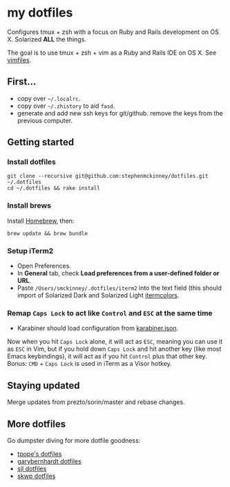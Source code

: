 # my dotfiles

Configures tmux + zsh with a focus on Ruby and Rails development
on OS X. Solarized **ALL** the things.

The goal is to use tmux + zsh + vim as a Ruby and Rails IDE on OS X. See
[vimfiles](https://github.com/stephenmckinney/vimfiles).

## First...

* copy over `~/.localrc`.
* copy over `~/.zhistory` to aid `fasd`.
* generate and add new ssh keys for git/github. remove the keys from the
  previous computer.

## Getting started

### Install dotfiles

```shell
git clone --recursive git@github.com:stephenmckinney/dotfiles.git ~/.dotfiles
cd ~/.dotfiles && rake install
```

### Install brews

Install [Homebrew](http://mxcl.github.com/homebrew/), then:

```shell
brew update && brew bundle
```

### Setup iTerm2

* Open Preferences.
* In **General** tab, check **Load preferences from a user-defined folder or URL**.
* Paste `/Users/smckinney/.dotfiles/iterm2` into the text field (this should import
  of Solarized Dark and Solarized Light
  [itermcolors](https://iterm2colorschemes.com).

### Remap `Caps Lock` to act like `Control` and `ESC` at the same time

* Karabiner should load configuration from [karabiner.json](config/karabiner/karabiner.json).

Now when you hit `Caps Lock` alone, it will act as `ESC`, meaning you can
use it as `ESC` in Vim, but if you hold down `Caps Lock` and hit another
key (like most Emacs keybindings), it will act as if you hit `Control`
plus that other key. Bonus: `CMD` + `Caps Lock` is used in iTerm as a
Visor hotkey.

## Staying updated

Merge updates from prezto/sorin/master and rebase changes.

## More dotfiles

Go dumpster diving for more dotfile goodness:

* [tpope's dotfiles](https://github.com/tpope/tpope)
* [garybernhardt dotfiles](https://github.com/garybernhardt/dotfiles)
* [sjl dotfiles](https://github.com/sjl/dotfiles)
* [skwp dotfiles](https://github.com/skwp/dotfiles)
